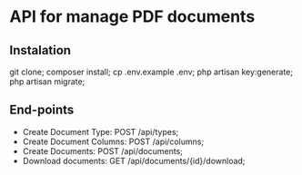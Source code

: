 # API for manage PDF documents

## Instalation
git clone;
composer install;
cp .env.example .env;
php artisan key:generate;
php artisan migrate;

## End-points
- Create Document Type: POST /api/types;
- Create Document Columns: POST /api/columns;
- Create Documents: POST /api/documents;
- Download documents: GET /api/documents/{id}/download;
